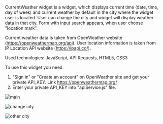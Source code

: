 CurrentWeather widget is a widget, which displays current time (date, time, day of week) and current weather by default in the city where the widget user is located. 
User can change the city and widget will display weather data in that city. Form with input search appears, when user choose "location mark".

Current weather data is taken from OpenWeather website (https://openweathermap.org/api).
User location information is taken from IP Location API website (https://ipapi.co/).

Used technologies: JavaScript, API Requests, HTML5, CSS3

To use this widget you need:
1. "Sign in" or "Create an account" on OpenWeather site and get your private API_KEY. Link https://openweathermap.org/
2. Enter your private API_KEY into "apiService.js" file.

![main](https://github.com/Marinayurkevich/widget_currentWeather/assets/90932695/ba27e7cf-213c-45f1-b28b-308a39ba2712)


![change city](https://github.com/Marinayurkevich/widget_currentWeather/assets/90932695/c2649e6d-3e23-45af-a237-70903de45bcf)


![other city](https://github.com/Marinayurkevich/widget_currentWeather/assets/90932695/300db51b-1522-4c08-ae4e-401659d3c8c2)
